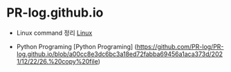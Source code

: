 # PR-log.github.io


- Linux command 정리 [Linux](https://github.com/PR-log/PR-log.github.io/blob/651d798178515cf1d703cd2a1440e488b69a8929/2021/12/22/%EB%A6%AC%EB%88%85%EC%8A%A4%20%EB%AA%85%EB%A0%B9%EC%96%B4.md)

- Python Programing [Python Programing] (https://github.com/PR-log/PR-log.github.io/blob/a00cc8e3dc6bc3a18ed72fabba69456a1aca373d/2021/12/22/26.%20copy%20file)
